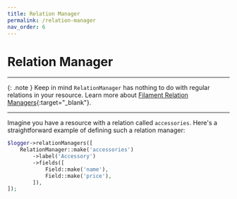 ```yaml
---
title: Relation Manager
permalink: /relation-manager
nav_order: 6
---
```


# Relation Manager

___

{: .note }
Keep in mind `RelationManager` has nothing to do with regular relations in your resource. Learn more about [Filament Relation Managers](https://filamentphp.com/docs/3.x/panels/getting-started#introducing-relation-managers){:target="_blank"}.


___


Imagine you have a resource with a relation called `accessories`. Here's a straightforward example of defining such a relation manager:

```php
$logger->relationManagers([
    RelationManager::make('accessories')
        ->label('Accessory')
        ->fields([
            Field::make('name'),
            Field::make('price'),
        ]),
]);
```
